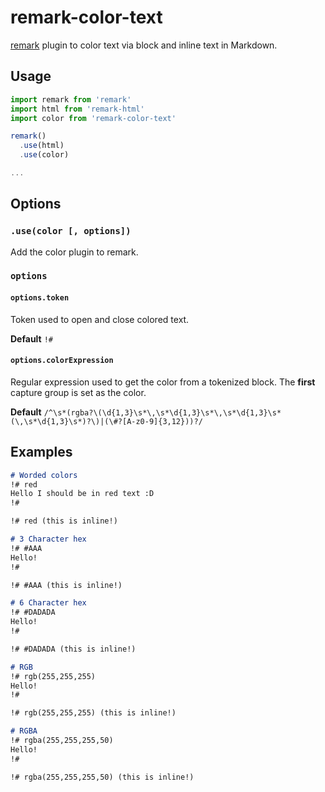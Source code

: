 # remark-color-text

[remark](https://github.com/remarkjs/remark) plugin to color text via block and inline text in Markdown.

## Usage

```js
import remark from 'remark'
import html from 'remark-html'
import color from 'remark-color-text'

remark()
  .use(html)
  .use(color)

...
```

## Options

### `.use(color [, options])`

Add the color plugin to remark.

### `options`

#### `options.token`

Token used to open and close colored text.

**Default** `!#`

#### `options.colorExpression`

Regular expression used to get the color from a tokenized block. The **first** capture group is set as the color.

**Default** `/^\s*(rgba?\(\d{1,3}\s*\,\s*\d{1,3}\s*\,\s*\d{1,3}\s*(\,\s*\d{1,3}\s*)?\)|(\#?[A-z0-9]{3,12}))?/`

## Examples

```markdown
# Worded colors
!# red
Hello I should be in red text :D
!#

!# red (this is inline!)

# 3 Character hex
!# #AAA
Hello!
!#

!# #AAA (this is inline!)

# 6 Character hex
!# #DADADA
Hello!
!#

!# #DADADA (this is inline!)

# RGB
!# rgb(255,255,255)
Hello!
!#

!# rgb(255,255,255) (this is inline!)

# RGBA
!# rgba(255,255,255,50)
Hello!
!#

!# rgba(255,255,255,50) (this is inline!)
```

